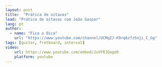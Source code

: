 ```yaml
---
layout: post
title:  "Prática de oitavas"
lead: "Prática de oitavas com João Gaspar"
lang: pt
author:
  - name: "Fica a Dica"
    url: "https://www.youtube.com/channel/UCMqZJ-K9rq6zfzSnji_C_Gg"
tags: [guitar, fretboard, interval]
video:
    url: https://www.youtube.com/embed/JuVFRJQage0
    platform: youtube
---
```

